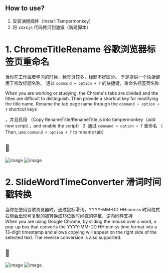 ## How to use? 

1. 安装油猴插件（Install Tampermonkey）
2. 将 xxxx.js 代码拷贝到油猴（新建脚本）

# 1. ChromeTitleRename 谷歌浏览器标签页重命名  

当你在工作或者学习的时候，标签页较多，标题不好区分。
于是提供一个快捷键用于修改标题名称。 通过 ```command + option + T``` 的快捷键，重命名标签页名称

When you are working or studying, the Chrome's tabs are divided and the titles are difficult to distinguish.
Then provide a shortcut key for modifying the title name. Rename the tab page name through the ```command + option + T``` shortcut keys

，并且启用  （Copy RenameTitle/RenameTitle.js into tampermonkey（add new script），and enable the script）
3. 通过  ```command + option + T``` 重命名  （ Then, use ```command + option + T``` to rename tab）  

## 🍬
![image](https://github.com/Cocowwy/RenameTitle/assets/63331147/720315ce-2e35-4878-9bee-3c0bb5362323)
![image](https://github.com/Cocowwy/RenameTitle/assets/63331147/c3228e71-143e-4b21-bb97-b29dd55f59a0)

  

# 2. SlideWordTimeConverter 滑词时间戳转换 

当你在使用谷歌浏览器时，通过鼠标滑词，YYYY-MM-DD HH:mm:ss 时间格式右侧会出现可复制的被转换成13位数时间戳的弹框，逆向同样支持   
When you are using Google Chrome, by sliding the mouse over a word, a pop-up box that converts the YYYY-MM-DD HH:mm:ss time format into a 13-digit timestamp and allows copying will appear on the right side of the selected text. The reverse conversion is also supported.


## 🍬
![image](https://github.com/user-attachments/assets/95fc3016-8d02-4dd1-95d0-2f187e1370b1)
![image](https://github.com/user-attachments/assets/598b557b-991a-400f-8a95-9550fcd7f1f0)


